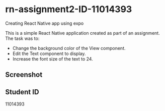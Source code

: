 # rn-assignment2-ID-11014393

Creating React Native app using expo

This is a simple React Native application created as part of an assignment. The task was to:

- Change the background color of the View component.
- Edit the Text component to display.
- Increase the font size of the text to 24.

## Screenshot

## Student ID

11014393
